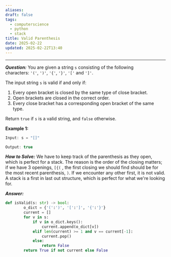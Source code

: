 ```yaml
---
aliases: 
draft: false
tags:
  - computerscience
  - python
  - stack
title: Valid Parenthesis
date: 2025-02-22
updated: 2025-02-22T13:40
---
```


-------------------------------------------------------------------------------


***Question:*** You are given a string `s` consisting of the following characters: `'('`, `')'`, `'{'`, `'}'`, `'['` and `']'`.

The input string `s` is valid if and only if:

1. Every open bracket is closed by the same type of close bracket.
2. Open brackets are closed in the correct order.
3. Every close bracket has a corresponding open bracket of the same type.

Return `true` if `s` is a valid string, and `false` otherwise.

**Example 1:**

```java
Input: s = "[]"

Output: true
```


***How to Solve:*** We have to keep track of the parenthesis as they open, which is perfect for a stack. The reason is the order of the closing matters; if we have 3 openings, `[{(` , the first closing we should find should be for the most recent parenthesis, `)`. If we encounter any other first, it is not valid. A stack is a first in last out structure, which is perfect for what we're looking for.


***Answer:***

```python
def isValid(s: str) -> bool:
        o_dict = {'(':')', '[':']', '{':'}'}
        current = []
        for v in s:
            if v in o_dict.keys():
                current.append(o_dict[v])
            elif len(current) >= 1 and v == current[-1]:
                current.pop()
            else:
                return False
        return True if not current else False
```

